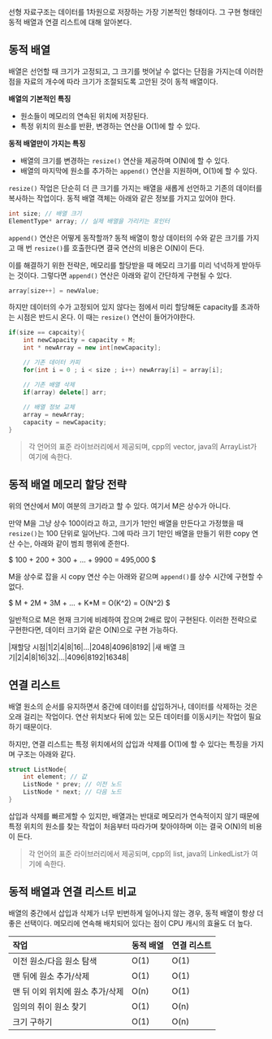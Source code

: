 선형 자료구조는 데이터를 1차원으로 저장하는 가장 기본적인 형태이다.
그 구현 형태인 동적 배열과 연결 리스트에 대해 알아본다.

## 동적 배열  

배열은 선언할 때 크기가 고정되고, 그 크기를 벗어날 수 없다는 단점을 가지는데 
이러한 점을 자료의 개수에 따라 크기가 조절되도록 고안된 것이 동적 배열이다.  

**배열의 기본적인 특징**
- 원소들이 메모리의 연속된 위치에 저장된다.
- 특정 위치의 원소를 반환, 변경하는 연산을 O(1)에 할 수 있다.

**동적 배열만이 가지는 특징**
- 배열의 크기를 변경하는 ```resize()``` 연산을 제공하며 O(N)에 할 수 있다.
- 배열의 마지막에 원소를 추가하는 ```append()``` 연산을 지원하며, O(1)에 할 수 있다.

```resize()``` 작업은 단순히 더 큰 크기를 가지는 배열을 새롭게 선언하고 기존의 데이터를 복사하는 작업이다.
동적 배열 객체는 아래와 같은 정보를 가지고 있어야 한다.

``` cpp
int size; // 배열 크기
ElementType* array; // 실제 배열을 가리키는 포인터
```
```append()``` 연산은 어떻게 동작할까? 
동적 배열이 항상 데이터의 수와 같은 크기를 가지고 매 번 ```resize()```를 호출한다면 결국 연산의 비용은 O(N)이 든다.  

이를 해결하기 위한 전략은, 메모리를 할당받을 때 메모리 크기를 미리 넉넉하게 받아두는 것이다. 
그렇다면 ```append()``` 연산은 아래와 같이 간단하게 구현될 수 있다.

``` cpp
array[size++] = newValue;
```

하지만 데이터의 수가 고정되어 있지 않다는 점에서 미리 할당해둔 capacity를 초과하는 시점은 반드시 온다.
이 때는 ```resize()``` 연산이 들어가야한다.

``` cpp
if(size == capcaity){
	int newCapacity = capacity + M;
	int * newArray = new int[newCapacity];

	// 기존 데이터 카피
	for(int i = 0 ; i < size ; i++) newArray[i] = array[i];

	// 기존 배열 삭제
	if(array) delete[] arr;
	
	// 배열 정보 교체
	array = newArray;
	capacity = newCapacity;
}
```

> 각 언어의 표준 라이브러리에서 제공되며, cpp의 vector, java의 ArrayList가 여기에 속한다.

## 동적 배열 메모리 할당 전략

위의 연산에서 M이 여분의 크기라고 할 수 있다. 여기서 M은 상수가 아니다.

만약 M을 그냥 상수 100이라고 하고, 크기가 1만인 배열을 만든다고 가정했을 때 ```resize()```는 100 단위로 일어난다.
그에 따라 크기 1만인 배열을 만들기 위한 copy 연산 수는, 아래와 같이 범죄 행위에 준한다.  

$ 100 + 200 + 300 + ... + 9900 = 495,000 $  

M을 상수로 잡을 시 copy 연산 수는 아래와 같으며 ```append()```를 상수 시간에 구현할 수 없다.

$ M + 2M + 3M + ... + K*M = O(K^2) = O(N^2) $

일반적으로 M은 현재 크기에 비례하여 잡으며 2배로 많이 구현된다.
이러한 전략으로 구현한다면, 데이터 크기와 같은 O(N)으로 구현 가능하다.

|재할당 시점|1|2|4|8|16|...|2048|4096|8192|
|새 배열 크기|2|4|8|16|32|...|4096|8192|16348|


## 연결 리스트

배열 원소의 순서를 유지하면서 중간에 데이터를 삽입하거나, 데이터를 삭제하는 것은 오래 걸리는 작업이다.
연산 위치보다 뒤에 있는 모든 데이터를 이동시키는 작업이 필요하기 때문이다.

하지만, 연결 리스트는 특정 위치에서의 삽입과 삭제를 O(1)에 할 수 있다는 특징을 가지며 구조는 아래와 같다.

``` cpp
struct ListNode{
	int element; // 값
	ListNode * prev; // 이전 노드
	ListNode * next; // 다음 노드
}
```

삽입과 삭제를 빠르게할 수 있지만, 배열과는 반대로 메모리가 연속적이지 않기 때문에 
특정 위치의 원소를 찾는 작업이 처음부터 따라가며 찾아야하며 이는 결국 O(N)의 비용이 든다.

> 각 언어의 표준 라이브러리에서 제공되며, cpp의 list, java의 LinkedList가 여기에 속한다.

## 동적 배열과 연결 리스트 비교

배열의 중간에서 삽입과 삭제가 너무 빈번하게 일어나지 않는 경우, 동적 배열이 항상 더 좋은 선택이다.
메모리에 연속해 배치되어 있다는 점이 CPU 캐시의 효율도 더 높다.

|작업|동적 배열|연결 리스트|
|:--|:---|:---|
|이전 원소/다음 원소 탐색|O(1)|O(1)|
|맨 뒤에 원소 추가/삭제|O(1)|O(1)|
|맨 뒤 이외 위치에 원소 추가/삭제|O(n)|O(1)|
|임의의 취이 원소 찾기|O(1)|O(n)|
|크기 구하기|O(1)|O(n)|
